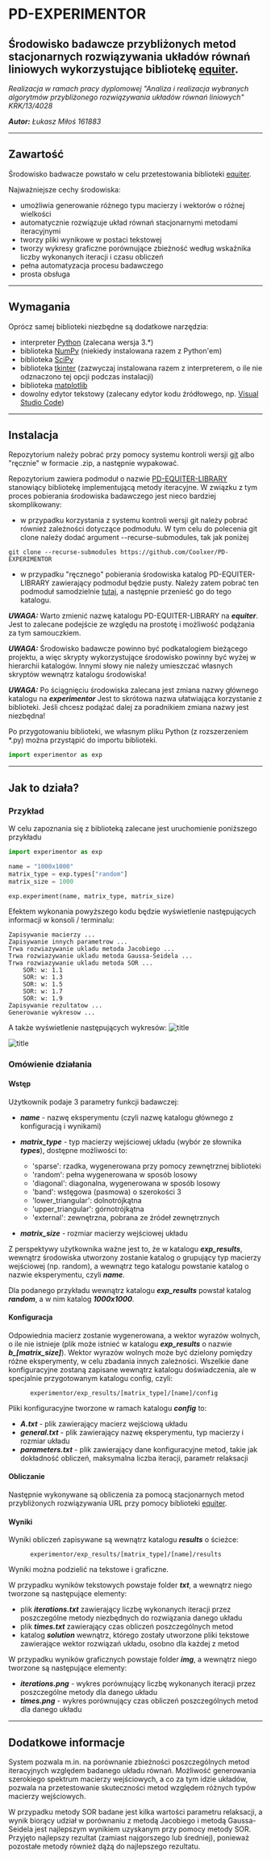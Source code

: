 # PD-EXPERIMENTOR

Środowisko badawcze przybliżonych metod stacjonarnych rozwiązywania układów równań liniowych wykorzystujące bibliotekę [equiter](https://github.com/Coolxer/PD-EQUITER-LIBRARY).
---

*Realizacja w ramach pracy dyplomowej "Analiza i realizacja wybranych algorytmów przybliżonego rozwiązywania układów równań liniowych" KRK/13/4028*

***Autor:** Łukasz Miłoś 161883*

---
 
## Zawartość 

Środowisko badwacze powstało w celu przetestowania biblioteki [equiter](https://github.com/Coolxer/PD-EQUITER-LIBRARY).

Najważniejsze cechy środowiska:
- umożliwia generowanie różnego typu macierzy i wektorów o różnej wielkości
- automatycznie rozwiązuje układ równań stacjonarnymi metodami iteracyjnymi
- tworzy pliki wynikowe w postaci tekstowej
- tworzy wykresy graficzne porównujące zbieżność według wskaźnika liczby wykonanych iteracji i czasu obliczeń
- pełna automatyzacja procesu badawczego
- prosta obsługa

---

## Wymagania

Oprócz samej biblioteki niezbędne są dodatkowe narzędzia:
- interpreter [Python](https://www.python.org/downloads/) (zalecana wersja 3.*)
- biblioteka [NumPy](https://numpy.org/install/) (niekiedy instalowana razem z Python'em)
- biblioteka [SciPy](https://www.scipy.org/install.html)
- biblioteka [tkinter](https://docs.python.org/3/library/tkinter.html) (zazwyczaj instalowana razem z interpreterem, o ile nie odznaczono tej opcji podczas instalacji)
- biblioteka [matplotlib](https://matplotlib.org/stable/users/installing.html)
- dowolny edytor tekstowy (zalecany edytor kodu źródłowego, np. [Visual Studio Code](https://code.visualstudio.com/))

---

## Instalacja

Repozytorium należy pobrać przy pomocy systemu kontroli wersji [git](https://git-scm.com/) albo "ręcznie" w formacie .zip, a następnie wypakować.

Repozytorium zawiera podmoduł o nazwie [PD-EQUITER-LIBRARY](https://github.com/Coolxer/PD-EQUITER-LIBRARY) stanowiący bibliotekę implementującą metody iteracyjne. W związku z tym proces pobierania środowiska badawczego jest nieco bardziej skomplikowany:
- w przypadku korzystania z systemu kontroli wersji git należy pobrać również zależności dotyczące podmodułu. W tym celu do polecenia git clone należy dodać argument --recurse-submodules, tak jak poniżej
```console
git clone --recurse-submodules https://github.com/Coolxer/PD-EXPERIMENTOR
```

- w przypadku "ręcznego" pobierania środowiska katalog PD-EQUITER-LIBRARY zawierający podmoduł będzie pusty. Należy zatem pobrać ten podmoduł samodzielnie [tutaj](https://github.com/Coolxer/PD-EQUITER-LIBRARY), a następnie przenieść go do tego katalogu.

***UWAGA:*** Warto zmienić nazwę katalogu PD-EQUITER-LIBRARY na ***equiter***. Jest to zalecane podejście ze względu na prostotę i możliwość podążania za tym samouczkiem.

***UWAGA:*** Środowisko badawcze powinno być podkatalogiem bieżącego projektu, a więc skrypty wykorzystujące środowisko powinny być wyżej w hierarchii katalogów. Innymi słowy nie należy umieszczać własnych skryptów wewnątrz katalogu środowiska!

***UWAGA:*** Po ściągnięciu środowiska zalecana jest zmiana nazwy głównego katalogu na ***experimentor*** Jest to skrótowa nazwa ułatwiająca korzystanie z biblioteki. Jeśli chcesz podążać dalej za poradnikiem zmiana nazwy jest niezbędna!

Po przygotowaniu biblioteki, we własnym pliku Python (z rozszerzeniem *.py) można przystąpić do importu biblioteki.

```python
import experimentor as exp
```

---

## Jak to działa?

### Przykład

W celu zapoznania się z biblioteką zalecane jest uruchomienie poniższego przykładu

```python
import experimentor as exp

name = "1000x1000"
matrix_type = exp.types["random"]
matrix_size = 1000

exp.experiment(name, matrix_type, matrix_size)

```

Efektem wykonania powyższego kodu będzie wyświetlenie następujących informacji w konsoli / terminalu:

```console
Zapisywanie macierzy ...
Zapisywanie innych parametrow ...
Trwa rozwiazywanie ukladu metoda Jacobiego ...
Trwa rozwiazywanie ukladu metoda Gaussa-Seidela ...
Trwa rozwiazywanie ukladu metoda SOR ...
    SOR: w: 1.1
    SOR: w: 1.3
    SOR: w: 1.5
    SOR: w: 1.7
    SOR: w: 1.9
Zapisywanie rezultatow ...
Generowanie wykresow ...
```

A także wyświetlenie następujących wykresów:
![title](md_images/example_iterations.png)

![title](md_images/example_times.png)

### Omówienie działania

#### Wstęp

Użytkownik podaje 3 parametry funkcji badawczej:
- ***name*** -  nazwę eksperymentu (czyli nazwę katalogu głównego z konfiguracją i wynikami)
  
- ***matrix_type*** - typ macierzy wejściowej układu (wybór ze słownika ***types***), dostępne możliwości to:
  - 'sparse': rzadka, wygenerowana przy pomocy zewnętrznej biblioteki
  - 'random': pełna wygenerowana w sposób losowy
  - 'diagonal': diagonalna, wygenerowana w sposób losowy
  - 'band': wstęgowa (pasmowa) o szerokości 3
  - 'lower_triangular': dolnotrójkątna
  - 'upper_triangular': górnotrójkątna
  - 'external': zewnętrzna, pobrana ze źródeł zewnętrznych

- ***matrix_size*** - rozmiar macierzy wejściowej układu

Z perspektywy użytkownika ważne jest to, że w katalogu ***exp_results***, wewnątrz środowiska utworzony zostanie katalog o grupujący typ macierzy wejściowej (np. random), a wewnątrz tego katalogu powstanie katalog o nazwie eksperymentu, czyli ***name***.

Dla podanego przykładu wewnątrz katalogu ***exp_results*** powstał katalog ***random***, a w nim katalog ***1000x1000***.

#### Konfiguracja

Odpowiednia macierz zostanie wygenerowana, a wektor wyrazów wolnych, o ile nie istnieje (plik może istnieć w katalogu ***exp_results*** o nazwie ***b_[matrix_size]***). Wektor wyrazów wolnych może być dzielony pomiędzy różne eksperymenty, w celu zbadania innych zależności. Wszelkie dane konfiguracyjne zostaną zapisane wewnątrz katalogu doświadczenia, ale w specjalnie przygotowanym katalogu config, czyli:

```console
      experimentor/exp_results/[matrix_type]/[name]/config
```

Pliki konfiguracyjne tworzone w ramach katalogu ***config*** to:
- ***A.txt*** - plik zawierający macierz wejściową układu
- ***general.txt*** - plik zawierający nazwę eksperymentu, typ macierzy i rozmiar układu
- ***parameters.txt*** - plik zawierający dane konfiguracyjne metod, takie jak dokładność obliczeń, maksymalna liczba iteracji, parametr relaksacji

#### Obliczanie

Następnie wykonywane są obliczenia za pomocą stacjonarnych metod przybliżonych rozwiązywania URL przy pomocy biblioteki [equiter](https://github.com/Coolxer/PD-EQUITER-LIBRARY).

#### Wyniki

Wyniki obliczeń zapisywane są wewnątrz katalogu ***results*** o ścieżce:

```console
      experimentor/exp_results/[matrix_type]/[name]/results
```

Wyniki można podzielić na tekstowe i graficzne.

W przypadku wyników tekstowych powstaje folder ***txt***, a wewnątrz niego tworzone są następujące elementy:
- plik ***iterations.txt*** zawierający liczbę wykonanych iteracji przez poszczególne metody niezbędnych do rozwiązania danego układu
- plik ***times.txt*** zawierający czas obliczeń poszczególnych metod
- katalog ***solution*** wewnątrz, którego zostały utworzone pliki tekstowe zawierające wektor rozwiązań układu, osobno dla każdej z metod

W przypadku wyników graficznych powstaje folder ***img***, a wewnątrz niego tworzone są następujące elementy:
- ***iterations.png*** - wykres porównujący liczbę wykonanych iteracji przez poszczególne metody dla danego układu
- ***times.png*** - wykres porównujący czas obliczeń poszczególnych metod dla danego układu

---

## Dodatkowe informacje

System pozwala m.in. na porównanie zbieżności poszczególnych metod iteracyjnych względem badanego układu równań. Możliwość generowania szerokiego spektrum macierzy wejściowych, a co za tym idzie układów, pozwala na przetestowanie skuteczności metod względem różnych typów macierzy wejściowych.

W przypadku metody SOR badane jest kilka wartości parametru relaksacji, a wynik biorący udział w porównaniu z metodą Jacobiego i metodą Gaussa-Seidela jest najlepszym wynikiem uzyskanym przy pomocy metody SOR. Przyjęto najlepszy rezultat (zamiast najgorszego lub średniej), ponieważ pozostałe metody również dążą do najlepszego rezultatu.